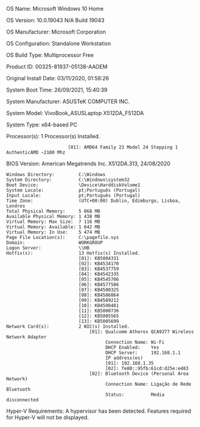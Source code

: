OS Name:                   Microsoft Windows 10 Home

OS Version:                10.0.19043 N/A Build 19043

OS Manufacturer:           Microsoft Corporation

OS Configuration:          Standalone Workstation

OS Build Type:             Multiprocessor Free

Product ID:                00325-81937-05138-AAOEM

Original Install Date:     03/11/2020, 01:58:26

System Boot Time:          26/09/2021, 15:40:39

System Manufacturer:       ASUSTeK COMPUTER INC.

System Model:              VivoBook_ASUSLaptop X512DA_F512DA

System Type:               x64-based PC

Processor(s):              1 Processor(s) Installed.

                           [01]: AMD64 Family 23 Model 24 Stepping 1 AuthenticAMD ~2100 Mhz
BIOS Version:              American Megatrends Inc. X512DA.313, 24/08/2020

    Windows Directory:         C:\Windows
    System Directory:          C:\Windows\system32
    Boot Device:               \Device\HarddiskVolume1
    System Locale:             pt;Português (Portugal)
    Input Locale:              pt;Português (Portugal)
    Time Zone:                 (UTC+00:00) Dublin, Edimburgo, Lisboa, Londres
    Total Physical Memory:     5 068 MB
    Available Physical Memory: 1 438 MB
    Virtual Memory: Max Size:  7 116 MB
    Virtual Memory: Available: 1 642 MB
    Virtual Memory: In Use:    5 474 MB
    Page File Location(s):     C:\pagefile.sys
    Domain:                    WORKGROUP
    Logon Server:              \\HB
    Hotfix(s):                 13 Hotfix(s) Installed.
                               [01]: KB5004331
                               [02]: KB4534170
                               [03]: KB4537759
                               [04]: KB4542335
                               [05]: KB4545706
                               [06]: KB4577586
                               [07]: KB4580325
                               [08]: KB4586864
                               [09]: KB4589212
                               [10]: KB4598481
                               [11]: KB5000736
                               [12]: KB5005565
                               [13]: KB5005699
    Network Card(s):           2 NIC(s) Installed.
                                   [01]: Qualcomm Atheros QCA9377 Wireless Network Adapter
                                         Connection Name: Wi-Fi
                                         DHCP Enabled:    Yes
                                         DHCP Server:     192.168.1.1
                                         IP address(es)
                                         [01]: 192.168.1.35
                                         [02]: fe80::95fb:61cd:d25e:e483
                                   [02]: Bluetooth Device (Personal Area Network)
                                         Connection Name: Ligação de Rede Bluetooth
                                         Status:          Media disconnected
Hyper-V Requirements:      A hypervisor has been detected. Features required for Hyper-V will not be displayed.
